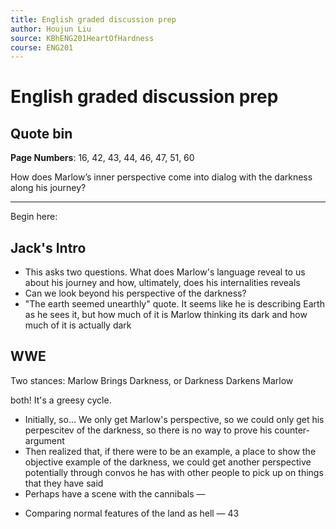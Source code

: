 ```yaml
---
title: English graded discussion prep
author: Houjun Liu
source: KBhENG201HeartOfHardness
course: ENG201
---
```


# English graded discussion prep

## Quote bin

**Page Numbers**: 16, 42, 43, 44, 46, 47, 51, 60

How does Marlow’s inner perspective come into dialog with the darkness along his journey?

***

Begin here:

## Jack's Intro
- This asks two questions. What does Marlow's language reveal to us about his journey and how, ultimately, does his internalities reveals
- Can we look beyond his perspective of the darkness?
- "The earth seemed unearthly" quote. It seems like he is describing Earth as he sees it, but how much of it is Marlow thinking its dark and how much of it is actually dark

## WWE

Two stances: Marlow Brings Darkness, or Darkness Darkens Marlow



both! It's a greesy cycle.

* Initially, so... We only get Marlow's perspective, so we could only get his perpescitev of the darkness, so there is no way to prove his counter-argument
* Then realized that, if there were to be an example, a place to show the objective example of the darkness, we could get another perspective potentially through convos he has with other people to pick up on things that they have said
* Perhaps have a scene with the cannibals — 



- Comparing normal features of the land as hell — 43
